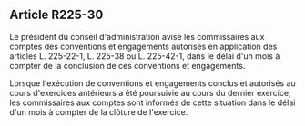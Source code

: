 Article R225-30
----
Le président du conseil d'administration avise les commissaires aux comptes des
conventions et engagements autorisés en application des articles L. 225-22-1, L.
225-38 ou L. 225-42-1, dans le délai d'un mois à compter de la conclusion de ces
conventions et engagements.

Lorsque l'exécution de conventions et engagements conclus et autorisés au cours
d'exercices antérieurs a été poursuivie au cours du dernier exercice, les
commissaires aux comptes sont informés de cette situation dans le délai d'un
mois à compter de la clôture de l'exercice.
